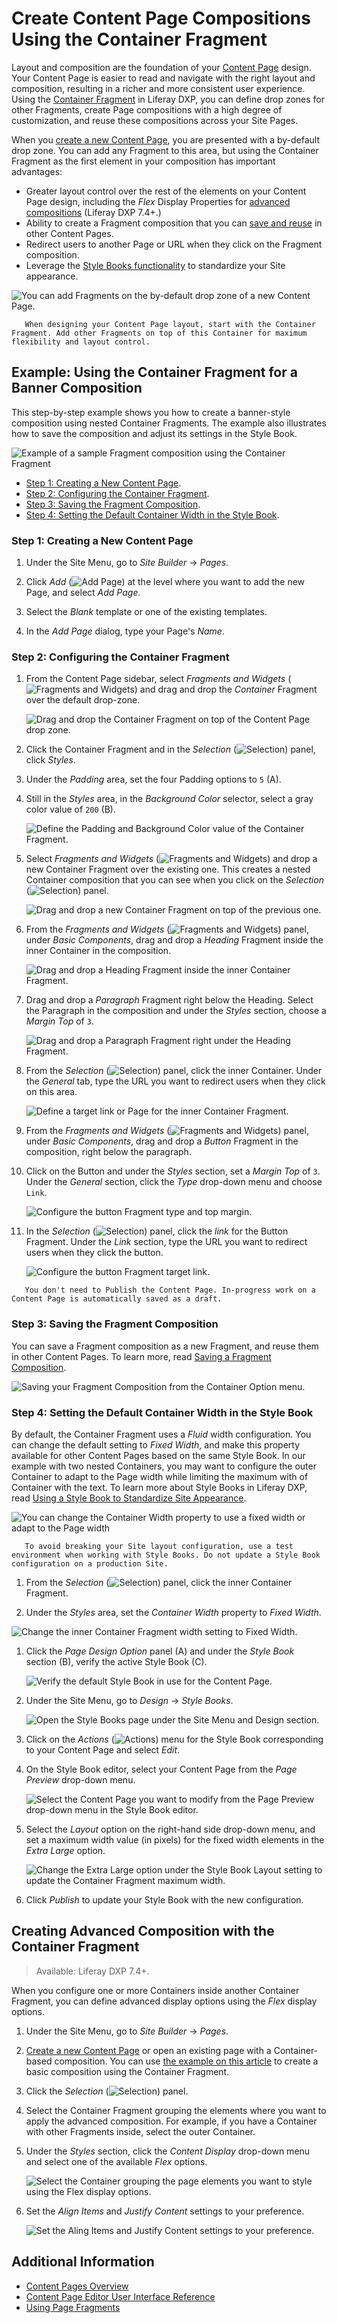 # Create Content Page Compositions Using the Container Fragment

Layout and composition are the foundation of your [Content Page](./content-pages-overview.md) design. Your Content Page is easier to read and navigate with the right layout and composition, resulting in a richer and more consistent user experience. Using the [Container Fragment](./page-fragments-user-interface-reference.md#container) in Liferay DXP, you can define drop zones for other Fragments, create Page compositions with a high degree of customization, and reuse these compositions across your Site Pages.

When you [create a new Content Page](../adding-pages/adding-a-page-to-a-site.md), you are presented with a by-default drop zone. You can add any Fragment to this area, but using the Container Fragment as the first element in your composition has important advantages:

- Greater layout control over the rest of the elements on your Content Page design, including the *Flex* Display Properties for [advanced compositions](#creating-advanced-composition-with-the-container-fragment) (Liferay DXP 7.4+.)
- Ability to create a Fragment composition that you can [save and reuse](../../displaying-content/using-fragments/saving-a-fragment-composition.md) in other Content Pages.
- Redirect users to another Page or URL when they click on the Fragment composition.
- Leverage the [Style Books functionality](../../site-appearance/style-books/using-a-style-book-to-standardize-site-appearance.md) to standardize your Site appearance.

![You can add Fragments on the by-default drop zone of a new Content Page.](./create-content-page-compositions-using-the-container-fragment/images/01.png)

```note::
   When designing your Content Page layout, start with the Container Fragment. Add other Fragments on top of this Container for maximum flexibility and layout control.
```

## Example: Using the Container Fragment for a Banner Composition

This step-by-step example shows you how to create a banner-style composition using nested Container Fragments. The example also illustrates how to save the composition and adjust its settings in the Style Book.

![Example of a sample Fragment composition using the Container Fragment](./create-content-page-compositions-using-the-container-fragment/images/02.png)

- [Step 1: Creating a New Content Page](#step-1-creating-a-new-content-page).
- [Step 2: Configuring the Container Fragment](#step-2-configuring-the-container-fragment).
- [Step 3: Saving the Fragment Composition](#step-3-saving-the-fragment-composition).
- [Step 4: Setting the Default Container Width in the Style Book](#step-3-setting-the-default-container-width-in-the-style-book).

### Step 1: Creating a New Content Page

1. Under the Site Menu, go to *Site Builder* &rarr; *Pages*.

1. Click *Add* (![Add Page](../../../images/icon-plus.png)) at the level where you want to add the new Page, and select *Add Page*.

1. Select the *Blank* template or one of the existing templates.

1. In the *Add Page* dialog, type your Page's *Name*.

### Step 2: Configuring the Container Fragment

1. From the Content Page sidebar, select *Fragments and Widgets* (![Fragments and Widgets](../../../images/icon-cards2.png)) and drag and drop the *Container* Fragment over the default drop-zone.

    ![Drag and drop the Container Fragment on top of the Content Page drop zone.](./create-content-page-compositions-using-the-container-fragment/images/03.png)

1. Click the Container Fragment and in the *Selection* (![Selection](../../../images/icon-pages-tree.png)) panel, click *Styles*.

1. Under the *Padding* area, set the four Padding options to `5` (A).

1. Still in the *Styles* area, in the *Background Color* selector, select a gray color value of `200` (B).

    ![Define the Padding and Background Color value of the Container Fragment.](./create-content-page-compositions-using-the-container-fragment/images/04.png)

1. Select *Fragments and Widgets* (![Fragments and Widgets](../../../images/icon-cards2.png)) and drop a new Container Fragment over the existing one. This creates a nested Container composition that you can see when you click on the *Selection* (![Selection](../../../images/icon-pages-tree.png)) panel.

    ![Drag and drop a new Container Fragment on top of the previous one.](./create-content-page-compositions-using-the-container-fragment/images/05.gif)

1. From the *Fragments and Widgets* (![Fragments and Widgets](../../../images/icon-cards2.png)) panel, under *Basic Components*, drag and drop a *Heading* Fragment inside the inner Container in the composition.

    ![Drag and drop a Heading Fragment inside the inner Container Fragment.](./create-content-page-compositions-using-the-container-fragment/images/06.png)

1. Drag and drop a *Paragraph* Fragment right below the Heading. Select the Paragraph in the composition and under the *Styles* section, choose a *Margin Top* of `3`.

    ![Drag and drop a Paragraph Fragment right under the Heading Fragment.](./create-content-page-compositions-using-the-container-fragment/images/07.png)

1. From the *Selection* (![Selection](../../../images/icon-pages-tree.png)) panel, click the inner Container. Under the *General* tab, type the URL you want to redirect users when they click on this area.

    ![Define a target link or Page for the inner Container Fragment.](./create-content-page-compositions-using-the-container-fragment/images/08.png)

1. From the *Fragments and Widgets* (![Fragments and Widgets](../../../images/icon-cards2.png)) panel, under *Basic Components*, drag and drop a *Button* Fragment in the composition, right below the paragraph.

1. Click on the Button and under the *Styles* section, set a *Margin Top* of `3`. Under the *General* section, click the *Type* drop-down menu and choose `Link`.

    ![Configure the button Fragment type and top margin.](./create-content-page-compositions-using-the-container-fragment/images/10.png)

1. In the *Selection* (![Selection](../../../images/icon-pages-tree.png)) panel, click the *link* for the Button Fragment. Under the *Link* section, type the URL you want to redirect users when they click the button.

    ![Configure the button Fragment target link.](./create-content-page-compositions-using-the-container-fragment/images/09.png)

```note::
   You don't need to Publish the Content Page. In-progress work on a Content Page is automatically saved as a draft.
```

### Step 3: Saving the Fragment Composition

You can save a Fragment composition as a new Fragment, and reuse them in other Content Pages. To learn more, read [Saving a Fragment Composition](../../displaying-content/using-fragments/saving-a-fragment-composition.md).

![Saving your Fragment Composition from the Container Option menu.](./create-content-page-compositions-using-the-container-fragment/images/11.png)

### Step 4: Setting the Default Container Width in the Style Book

By default, the Container Fragment uses a *Fluid* width configuration. You can change the default setting to *Fixed Width*, and make this property available for other Content Pages based on the same Style Book. In our example with two nested Containers, you may want to configure the outer Container to adapt to the Page width while limiting the maximum with of Container with the text. To learn more about Style Books in Liferay DXP, read [Using a Style Book to Standardize Site Appearance](../using-a-../site-appearance/style-books/using-a-style-book-to-standardize-site-appearance.md).

![You can change the Container Width property to use a fixed width or adapt to the Page width](./create-content-page-compositions-using-the-container-fragment/images/18.gif)

```warning::
   To avoid breaking your Site layout configuration, use a test environment when working with Style Books. Do not update a Style Book configuration on a production Site.
```

1. From the *Selection* (![Selection](../../../images/icon-pages-tree.png)) panel, click the inner Container Fragment.

1. Under the *Styles* area, set the *Container Width* property to *Fixed Width*.

![Change the inner Container Fragment width setting to Fixed Width.](./create-content-page-compositions-using-the-container-fragment/images/12.png)

1. Click the *Page Design Option* panel (A) and under the *Style Book* section (B), verify the active Style Book (C).

    ![Verify the default Style Book in use for the Content Page.](./create-content-page-compositions-using-the-container-fragment/images/14.png)

1. Under the Site Menu, go to *Design* &rarr; *Style Books*.

    ![Open the Style Books page under the Site Menu and Design section.](./create-content-page-compositions-using-the-container-fragment/images/13.png)

1. Click on the *Actions* (![Actions](../../../images/icon-actions.png)) menu for the Style Book corresponding to your Content Page and select *Edit*.

1. On the Style Book editor, select your Content Page from the *Page Preview* drop-down menu.

    ![Select the Content Page you want to modify from the Page Preview drop-down menu in the Style Book editor.](./create-content-page-compositions-using-the-container-fragment/images/15.png)

1. Select the *Layout* option on the right-hand side drop-down menu, and set a maximum width value (in pixels) for the fixed width elements in the *Extra Large* option.

    ![Change the Extra Large option under the Style Book Layout setting to update the Container Fragment maximum width.](./create-content-page-compositions-using-the-container-fragment/images/16.png)

1. Click *Publish* to update your Style Book with the new configuration.

## Creating Advanced Composition with the Container Fragment

> Available: Liferay DXP 7.4+.

When you configure one or more Containers inside another Container Fragment, you can define advanced display options using the *Flex* display options.

1. Under the Site Menu, go to *Site Builder* &rarr; *Pages*.

1. [Create a new Content Page](../adding-pages/adding-a-page-to-a-site.md) or open an existing page with a Container-based composition. You can use [the example on this article](#example-using-the-container-fragment-for-a-banner-composition) to create a basic composition using the Container Fragment.

1. Click the *Selection* (![Selection](../../../images/icon-pages-tree.png)) panel.

1. Select the Container Fragment grouping the elements where you want to apply the advanced composition. For example, if you have a Container with other Fragments inside, select the outer Container.

1. Under the *Styles* section, click the *Content Display* drop-down menu and select one of the available *Flex* options.

    ![Select the Container grouping the page elements you want to style using the Flex display options.](./create-content-page-compositions-using-the-container-fragment/images/17.png)

1. Set the *Align Items* and *Justify Content* settings to your preference.

    ![Set the Aling Items and Justify Content settings to your preference.](./create-content-page-compositions-using-the-container-fragment/images/19.gif)

## Additional Information

- [Content Pages Overview](./content-pages-overview.md)
- [Content Page Editor User Interface Reference](./content-page-editor-user-interface-reference.md)
- [Using Page Fragments](../../displaying-content/using-fragments/using-page-fragments.md)
